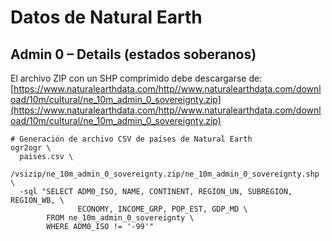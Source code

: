 # Datos de Natural Earth

## Admin 0 – Details (estados soberanos)

El archivo ZIP con un SHP comprimido debe descargarse de:  
[https://www.naturalearthdata.com/http//www.naturalearthdata.com/download/10m/cultural/ne_10m_admin_0_sovereignty.zip](https://www.naturalearthdata.com/http//www.naturalearthdata.com/download/10m/cultural/ne_10m_admin_0_sovereignty.zip)

```shell
# Generación de archivo CSV de países de Natural Earth
ogr2ogr \
  paises.csv \
  /vsizip/ne_10m_admin_0_sovereignty.zip/ne_10m_admin_0_sovereignty.shp \
  -sql "SELECT ADM0_ISO, NAME, CONTINENT, REGION_UN, SUBREGION, REGION_WB, \
               ECONOMY, INCOME_GRP, POP_EST, GDP_MD \
        FROM ne_10m_admin_0_sovereignty \
        WHERE ADM0_ISO != '-99'"
```
